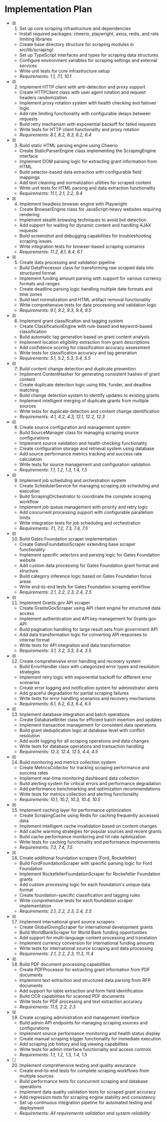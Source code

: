 # Implementation Plan

- [x] 1. Set up core scraping infrastructure and dependencies
  - Install required packages: cheerio, playwright, axios, redis, and rate limiting libraries
  - Create base directory structure for scraping modules in src/lib/scraping/
  - Set up TypeScript interfaces and types for scraping data structures
  - Configure environment variables for scraping settings and external services
  - Write unit tests for core infrastructure setup
  - _Requirements: 1.1, 7.1, 10.1_

- [x] 2. Implement HTTP client with anti-detection and proxy support
  - Create HTTPClient class with user agent rotation and request headers randomization
  - Implement proxy rotation system with health checking and failover logic
  - Add rate limiting functionality with configurable delays between requests
  - Build retry mechanism with exponential backoff for failed requests
  - Write tests for HTTP client functionality and proxy rotation
  - _Requirements: 8.1, 8.2, 8.3, 6.2, 6.4_

- [x] 3. Build static HTML parsing engine using Cheerio
  - Create StaticParserEngine class implementing the ScrapingEngine interface
  - Implement DOM parsing logic for extracting grant information from HTML
  - Build selector-based data extraction with configurable field mappings
  - Add text cleaning and normalization utilities for scraped content
  - Write unit tests for HTML parsing and data extraction functionality
  - _Requirements: 11.1, 2.1, 2.2, 9.4_

- [x] 4. Implement headless browser engine with Playwright
  - Create BrowserEngine class for JavaScript-heavy websites requiring rendering
  - Implement stealth browsing techniques to avoid bot detection
  - Add support for waiting for dynamic content and handling AJAX requests
  - Build screenshot and debugging capabilities for troubleshooting scraping issues
  - Write integration tests for browser-based scraping scenarios
  - _Requirements: 11.2, 8.1, 8.4, 6.1_

- [x] 5. Create data processing and validation pipeline
  - Build DataProcessor class for transforming raw scraped data into structured format
  - Implement funding amount parsing with support for various currency formats and ranges
  - Create deadline parsing logic handling multiple date formats and time zones
  - Build text normalization and HTML artifact removal functionality
  - Write comprehensive tests for data processing and validation logic
  - _Requirements: 9.1, 9.2, 9.3, 9.4, 9.5_

- [x] 6. Implement grant classification and tagging system
  - Create ClassificationEngine with rule-based and keyword-based classification
  - Build automatic tag generation based on grant content analysis
  - Implement location eligibility extraction from grant descriptions
  - Add confidence scoring for classification accuracy assessment
  - Write tests for classification accuracy and tag generation
  - _Requirements: 5.1, 5.2, 5.3, 5.4, 5.5_

- [x] 7. Build content change detection and duplicate prevention
  - Implement ContentHasher for generating consistent hashes of grant content
  - Create duplicate detection logic using title, funder, and deadline matching
  - Build change detection system to identify updates to existing grants
  - Implement intelligent merging of duplicate grants from multiple sources
  - Write tests for duplicate detection and content change identification
  - _Requirements: 4.1, 4.2, 4.3, 12.1, 12.2, 12.3_

- [x] 8. Create source configuration and management system
  - Build SourceManager class for managing scraping source configurations
  - Implement source validation and health checking functionality
  - Create configuration storage and retrieval system using database
  - Add source performance metrics tracking and success rate calculation
  - Write tests for source management and configuration validation
  - _Requirements: 1.1, 1.2, 1.3, 1.4, 1.5_

- [x] 9. Implement job scheduling and orchestration system
  - Create SchedulerService for managing scraping job scheduling and execution
  - Build ScrapingOrchestrator to coordinate the complete scraping workflow
  - Implement job queue management with priority and retry logic
  - Add concurrent processing support with configurable parallelism limits
  - Write integration tests for job scheduling and orchestration
  - _Requirements: 7.1, 7.2, 7.3, 7.4, 7.5_

- [x] 10. Build Gates Foundation scraper implementation
  - Create GatesFoundationScraper extending base scraper functionality
  - Implement specific selectors and parsing logic for Gates Foundation website
  - Add custom data processing for Gates Foundation grant format and structure
  - Build category inference logic based on Gates Foundation focus areas
  - Write end-to-end tests for Gates Foundation scraping workflow
  - _Requirements: 2.1, 2.2, 2.3, 2.4, 2.5_

- [x] 11. Implement Grants.gov API scraper
  - Create GrantsGovScraper using API client engine for structured data access
  - Implement authentication and API key management for Grants.gov API
  - Build pagination handling for large result sets from government API
  - Add data transformation logic for converting API responses to internal format
  - Write tests for API integration and data transformation
  - _Requirements: 3.1, 3.2, 3.3, 3.4, 3.5_

- [x] 12. Create comprehensive error handling and recovery system
  - Build ErrorHandler class with categorized error types and resolution strategies
  - Implement retry logic with exponential backoff for different error scenarios
  - Create error logging and notification system for administrator alerts
  - Add graceful degradation for partial scraping failures
  - Write tests for error handling scenarios and recovery mechanisms
  - _Requirements: 6.1, 6.2, 6.3, 6.4, 6.5_

- [x] 13. Implement database integration and batch operations
  - Create DatabaseWriter class for efficient batch insertion and updates
  - Implement transaction management for consistent data operations
  - Build grant deduplication logic at database level with conflict resolution
  - Add audit logging for all scraping operations and data changes
  - Write tests for database operations and transaction handling
  - _Requirements: 12.3, 12.4, 12.5, 4.4, 4.5_

- [x] 14. Build monitoring and metrics collection system
  - Create MetricsCollector for tracking scraping performance and success rates
  - Implement real-time monitoring dashboard data collection
  - Build alerting system for critical errors and performance degradation
  - Add performance benchmarking and optimization recommendations
  - Write tests for metrics collection and alerting functionality
  - _Requirements: 10.1, 10.2, 10.3, 10.4, 10.5_

- [x] 15. Implement caching layer for performance optimization
  - Create ScrapingCache using Redis for caching frequently accessed data
  - Implement intelligent cache invalidation based on content changes
  - Add cache warming strategies for popular sources and recent grants
  - Build cache performance monitoring and hit rate optimization
  - Write tests for caching functionality and performance improvements
  - _Requirements: 7.3, 7.4, 7.5_

- [x] 16. Create additional foundation scrapers (Ford, Rockefeller)
  - Build FordFoundationScraper with specific parsing logic for Ford Foundation
  - Implement RockefellerFoundationScraper for Rockefeller Foundation grants
  - Add custom processing logic for each foundation's unique data format
  - Create foundation-specific classification and tagging rules
  - Write comprehensive tests for each foundation scraper implementation
  - _Requirements: 2.1, 2.2, 2.3, 2.4, 2.5_

- [x] 17. Implement international grant source scrapers
  - Create GlobalGivingScraper for international development grants
  - Build WorldBankScraper for World Bank funding opportunities
  - Add support for multi-language content processing and translation
  - Implement currency conversion for international funding amounts
  - Write tests for international source scraping and data processing
  - _Requirements: 2.1, 2.2, 2.3, 11.3, 11.4_

- [x] 18. Build PDF document processing capabilities
  - Create PDFProcessor for extracting grant information from PDF documents
  - Implement text extraction and structured data parsing from RFP documents
  - Add support for table extraction and form field identification
  - Build OCR capabilities for scanned PDF documents
  - Write tests for PDF processing and text extraction accuracy
  - _Requirements: 11.5, 2.2, 2.3_

- [x] 19. Create scraping administration and management interface
  - Build admin API endpoints for managing scraping sources and configurations
  - Implement source performance monitoring and health status display
  - Create manual scraping trigger functionality for immediate execution
  - Add scraping job history and log viewing capabilities
  - Write tests for admin interface functionality and access controls
  - _Requirements: 1.1, 1.2, 1.3, 1.4, 1.5_

- [ ] 20. Implement comprehensive testing and quality assurance
  - Create end-to-end tests for complete scraping workflows from multiple sources
  - Build performance tests for concurrent scraping and database operations
  - Implement data quality validation tests for scraped grant accuracy
  - Add regression tests for scraping engine stability and consistency
  - Set up continuous integration pipeline for automated testing and deployment
  - _Requirements: All requirements validation and system reliability_